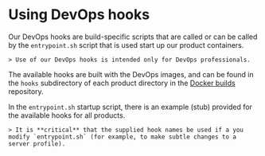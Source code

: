 # Using DevOps hooks

Our DevOps hooks are build-specific scripts that are called or can be called by the `entrypoint.sh` script that is used start up our product containers. 

    > Use of our DevOps hooks is intended only for DevOps professionals.

The available hooks are built with the DevOps images, and can be found in the `hooks` subdirectory of each product directory in the [Docker builds](https://github.com/pingidentity/pingidentity-docker-builds) repository. 

In the `entrypoint.sh` startup script, there is an example (stub) provided for the available hooks for all products.

    > It is **critical** that the supplied hook names be used if a you modify `entrypoint.sh` (for example, to make subtle changes to a server profile).

